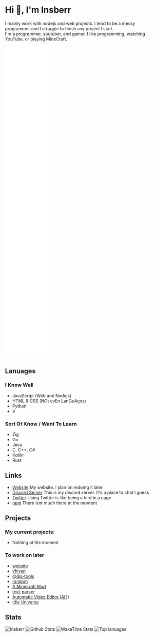 # Hi 👋, I'm Insberr
I mainly work with nodejs and web projects. I tend to be a messy programmer and I struggle to finish any project I start.  
I'm a programmer, youtuber, and gamer. I like programming, watching YouTube, or playing MineCraft.  

![Metrics](https://github.com/insberr/insberr/blob/master/github-metrics.svg)

## Lanuages
### I Know Well
- JavaScript (Web and Nodejs)
- HTML & CSS (NOt evEn LanGuAges)
- Python
- V

### Sort Of Know / Want To Learn
- Zig
- Go
- Java
- C, C++, C#
- Kotlin
- Rust

## Links
- [Website](https://insberr.github.io/) My website. I plan on redoing it later
- [Discord Server](https://discord.gg/gRMbZyU) This is my discord server. It's a place to chat I guess
- [Twitter](https://twitter.com/insberr) Using Twitter is like being a bird in a cage
- [npm](https://www.npmjs.com/~insberr) There isnt much there at the moment

## Projects

### My current projects:
- Nothing at the moment

### To work on later
- [website](https://insberr.github.io)
- [vhiven](https://github.com/insberr/vhiven)
- [@djs-tools](https://github.com/djs-tools)
- [random](https://github.com/insberr/random)
- [A Minecraft Mod](https://github.com/insberr/minecraft-fabric-mod) 
- [text-parser](https://github.com/insberr/text-parser)
- [Automatic Video Editor (AI?)](https://github.com/insberr/videoEditorAI)
- [Idle Universe](https://github.com/insberr/idle-universe)

## Stats
<img src="https://komarev.com/ghpvc/?username=insberr" alt="Insberr" />
<img src="https://github-readme-stats.vercel.app/api?username=insberr&count_private=true&show_icons=true&theme=dark" alt="Github Stats" />
<img src="https://github-readme-stats.vercel.app/api/wakatime?username=insberr&theme=dark" alt="WakaTime Stats" />
<img src="https://github-readme-stats.vercel.app/api/top-langs/?username=insberr&theme=dark&langs_count=10" alt="Top lanuages" />
